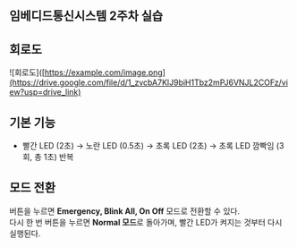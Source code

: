 ## 임베디드통신시스템 2주차 실습

## 회로도

![회로도]([https://example.com/image.png](https://drive.google.com/file/d/1_zvcbA7KlJ9biH1Tbz2mPJ6VNJL2COFz/view?usp=drive_link)

## 기본 기능  
- 빨간 LED (2초) → 노란 LED (0.5초) → 초록 LED (2초) → 초록 LED 깜빡임 (3회, 총 1초) 반복  

## 모드 전환  
버튼을 누르면 **Emergency, Blink All, On Off** 모드로 전환할 수 있다.  
다시 한 번 버튼을 누르면 **Normal 모드**로 돌아가며, 빨간 LED가 켜지는 것부터 다시 실행된다.
